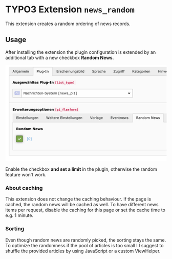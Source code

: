 # TYPO3 Extension `news_random`

This extension creates a random ordering of news records.

## Usage

After installing the extension the plugin configuration is extended by an additional 
tab with a new checkbox **Random News**. 

![Plugin](Resources/Public/Screenshots/Plugin.png)

Enable the checkbox **and set a limit** in the plugin, otherwise the random feature won't work.

### About caching

This extension does not change the caching behaviour. If the page is cached, the random news will be cached as well. 
To have different news items per request, disable the caching for this page or set the cache time to e.g. 1 minute.

### Sorting

Even though random news are randomly picked, the sorting stays the same. To optimize the randomness if the pool of articles is too small I
I suggest to shuffle the provided articles by using JavaScript or a custom ViewHelper.
